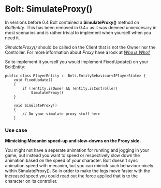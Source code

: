 # Bolt: SimulateProxy()

In versions before 0.4 Bolt contained a **SimulateProxy()** method on *BoltEntity*.
This has been removed in 0.4+ as it was deemed unneccesary in most scenarios and is rather trivial to implement when yourself when you need it.

*SimulateProxy()* should be called on the Client that is not the Owner nor the Controller.
For more information about *Proxy* have a look at [*Who is Who?*](WhoIsWho.md)

So to implement it yourself you would implement FixedUpdate() on your BoltEntity:

    public class PlayerEntity :  Bolt.EntityBehaviour<IPlayerState> {
        void FixedUpdate()
        {
            if (!entity.isOwner && !entity.isController)
                SimulateProxy()
        }
        
        void SimulateProxy()
        {
            // Do your simulate proxy stuff here
        }

        
### Use case

**Mimicking Mecanim speed-up and slow-downs on the Proxy side.**

You might not have a seperate animation for running and jogging in your game, but instead you want to speed or respectively slow down the animation based on the speed of your character.
Bolt doesn't sync animation speed with mecanim, but you can mimick such behaviour nicely within SimulateProxy().
So in order to make the legs move faster with the increased speed you could read out the force applied that is to the character on its controller.